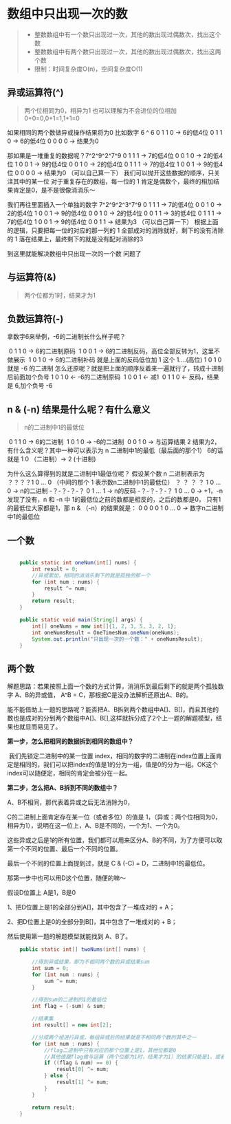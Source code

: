 # 数组中只出现一次的数

> - 整数数组中有一个数只出现过一次，其他的数出现过偶数次，找出这个数
> - 整数数组中有两个数只出现过一次，其他的数出现过偶数次，找出这两个数
> - 限制：时间复杂度O(n)，空间复杂度O(1)

## 异或运算符(^)

> 两个位相同为0，相异为1
> 也可以理解为不会进位的位相加 0+0=0,0+1=1,1+1=0

如果相同的两个数做异或操作结果将为0
比如数字  6 ^ 6
		 0 1 1 0  -> 6的低4位
 		0 1 1 0  -> 6的低4位
 		0 0 0 0  -> 结果为0
 		
那如果是一堆重复的数据呢？7^2^9^2^7^9
		 0 1 1 1  -> 7的低4位
 		0 0 1 0  -> 2的低4位
 		1 0 0 1  -> 9的低4位
 		0 0 1 0  -> 2的低4位
 		0 1 1 1  -> 7的低4位
 		1 0 0 1  -> 9的低4位
 		0 0 0 0  -> 结果为0 （可以自己算一下）
我们可以抛开这些数据的顺序，只关注其中的某一位
对于重复存在的数组，每一位的 1 肯定是偶数个，最终的相加结果肯定是0，是不是很像消消乐～ 

我们再往里面插入一个单独的数字 7^2^9^2^3^7^9
		 0 1 1 1  -> 7的低4位
 		0 0 1 0  -> 2的低4位
 		1 0 0 1  -> 9的低4位
 		0 0 1 0  -> 2的低4位
 		0 0 1 1  -> 3的低4位
 		0 1 1 1  -> 7的低4位
 		1 0 0 1  -> 9的低4位
 		0 0 1 1  -> 结果为3 （可以自己算一下）
根据上面的逻辑，只要把每一位的对应的那一列的 1 全部成对的消除就好，剩下的没有消除的 1 落在结果上，最终剩下的就是没有配对消除的3

到这里就能解决数组中只出现一次的一个数 问题了

## 与运算符(&)

>两个位都为1时，结果才为1

## 负数运算符(-)
拿数字6来举例，-6的二进制长什么样子呢？

​		0 1 1 0 -> 6的二进制原码
​		1 0 0 1 -> 6的二进制反码，高位全部反转为1，这里不做展示
​		1 0 1 0 -> 6的二进制补码 就是上面的反码低位加 1
这个 1....(高位) 1 0 1 0 就是 -6 的二进制
怎么还原呢？就是把上面的顺序反着来一遍就行了，转成十进制后前面加个负号
​		1 0 1 0 <- -6的二进制原码
​		1 0 0 1 <- 减1
​		0 1 1 0 <- 反码，结果是 6,加个负号 -6

## n & (-n) 结果是什么呢？有什么意义

> n的二进制中1的最低位

​		0 1 1 0 -> 6的二进制
​		1 0 1 0 -> -6的二进制
​		0 0 1 0 -> 与运算结果 2
结果为2，有什么含义呢？其中一种可以表示为 n 二进制中1的最低（最后面的那个1）
6的话就是 1 0 （二进制）-> 2 (十进制)

为什么这么算得到的就是二进制中1最低位呢？
假设某个数 n 二进制表示为 ？？？？1 0 ... 0  （中间的那个 1 表示数n二进制中1的最低位）
		 ？ ？ ？ ？ 1  0 ... 0 -> n的二进制
		-？-？-？-？ 0  1 ... 1 -> n的反码
		-？-？-？-？ 1  0 ... 0 -> +1，-n
发现了没有，n 和 -n 中 1的最低位之前的数都是相反的，之后的数都是0，
只有1的最低位大家都是1，那 n & （-n）的结果就是：
		 0 0 0 0 1  0 ... 0 -> 数字n二进制中1的最低位

## 一个数

````````````````java

	public static int oneNum(int[] nums) {
        int result = 0;
        //异或累加，相同的消消乐剩下的就是孤独的那一个
        for (int num : nums) {
            result ^= num;
        }
        return result;
	}

	public static void main(String[] args) {
        int[] oneNums = new int[]{1, 2, 3, 5, 3, 2, 1};
        int oneNumsResult = OneTimesNum.oneNum(oneNums);
        System.out.println("只出现一次的一个数：" + oneNumsResult);
	}

````````````````

## 两个数

解题思路：若果按照上面一个数的方式计算，消消乐到最后剩下的就是两个孤独数字 A、B的异或值， A^B = C，那根据C是没办法解析还原出A、B的。

​	能不能借助上一题的思路呢？能否把A、B拆到两个数组中A[]、B[]，而且其他的数也是成对的分到两个数组中A[]、B[],这样就拆分成了2个上一题的解题模型，结果也就显而易见了。

**第一步，怎么把相同的数据拆到相同的数组中？**

​	我们先锁定二进制中的某一位置 index，相同的数字的二进制在index位置上面肯定是相同的，我们可以把index的值是1的分为一组，值是0的分为一组。OK这个index可以随便定，相同的肯定会被分在一起。

**第二步，怎么把A、B拆到不同的数组中？**

A、B不相同，那代表着异或之后无法消除为0，

C的二进制上面肯定存在某一位（或者多位）的值是 1，（异或：两个位相同为0，相异为1），说明在这一位上，A、B是不同的，一个为1、一个为0。

这些异或之后是1的所有位置，我们都可以用来区分A、B的不同，为了方便可以取第一个不同的位置、最后一个不同的位置。

最后一个不同的位置上面提到过，就是 C & (-C) = D，二进制中1的最低位。

那第一步中也可以用D这个位置，随便的嘛～

假设D位置上 A是1，B是0

1、把D位置上是1的全部分到A[]，其中包含了一堆成对的 + A；

2、把D位置上是0的全部分到B[]，其中包含了一堆成对的 + B；

然后使用第一题的解题模型就能找到 A、B了。


````````````````java
	public static int[] twoNums(int[] nums) {

        //得到异或结果，即为不相同两个数的异或结果sum
        int sum = 0;
        for (int num : nums) {
            sum ^= num;
        }

        //得到sum的二进制的1的最低位
        int flag = (-sum) & sum;

        //结果集
        int result[] = new int[2];

        //分成两个组进行异或，每组异或后的结果就是不相同两个数的其中之一
        for (int num : nums) {
        	//flag二进制中只有对应的那个位置上是1，其他位都是0
        	//其他值跟flag做与运算（两个位都为1时，结果才为1）的结果只能是1、或者flag
            if ((flag & num) == 0) {
                result[0] ^= num;
            } else {
                result[1] ^= num;
            }
        }

        return result;
    }

````````````````